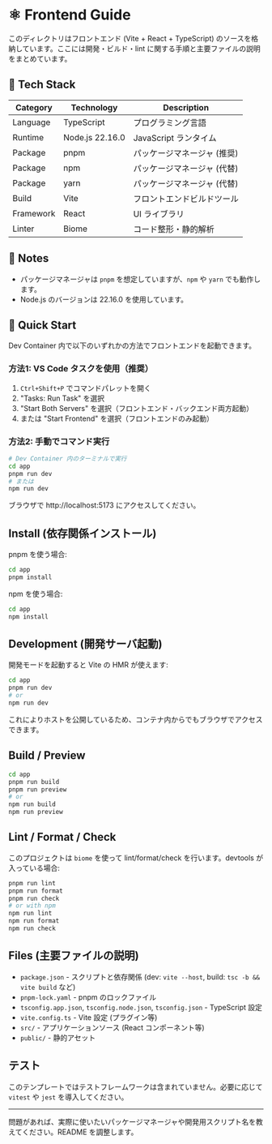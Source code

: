 # ⚛️ Frontend Guide

このディレクトリはフロントエンド (Vite + React + TypeScript) のソースを格納しています。ここには開発・ビルド・lint に関する手順と主要ファイルの説明をまとめています。

## 🧩 Tech Stack

| Category | Technology | Description |
|---|---|---|
| Language | TypeScript | プログラミング言語 |
| Runtime | Node.js 22.16.0 | JavaScript ランタイム |
| Package | pnpm | パッケージマネージャ (推奨) |
| Package | npm | パッケージマネージャ (代替) |
| Package | yarn | パッケージマネージャ (代替) |
| Build | Vite | フロントエンドビルドツール |
| Framework | React | UI ライブラリ |
| Linter | Biome | コード整形・静的解析 |

## 📝 Notes

- パッケージマネージャは `pnpm` を想定していますが、`npm` や `yarn` でも動作します。
- Node.js のバージョンは 22.16.0 を使用しています。

## 🚀 Quick Start

Dev Container 内で以下のいずれかの方法でフロントエンドを起動できます。

### 方法1: VS Code タスクを使用（推奨）

1. `Ctrl+Shift+P` でコマンドパレットを開く
2. "Tasks: Run Task" を選択
3. "Start Both Servers" を選択（フロントエンド・バックエンド両方起動）
4. または "Start Frontend" を選択（フロントエンドのみ起動）

### 方法2: 手動でコマンド実行

```bash
# Dev Container 内のターミナルで実行
cd app
pnpm run dev
# または
npm run dev
```

ブラウザで http://localhost:5173 にアクセスしてください。

## Install (依存関係インストール)

pnpm を使う場合:

```bash
cd app
pnpm install
```

npm を使う場合:

```bash
cd app
npm install
```

## Development (開発サーバ起動)

開発モードを起動すると Vite の HMR が使えます:

```bash
cd app
pnpm run dev
# or
npm run dev
```

これによりホストを公開しているため、コンテナ内からでもブラウザでアクセスできます。

## Build / Preview

```bash
cd app
pnpm run build
pnpm run preview
# or
npm run build
npm run preview
```

## Lint / Format / Check

このプロジェクトは `biome` を使って lint/format/check を行います。devtools が入っている場合:

```bash
pnpm run lint
pnpm run format
pnpm run check
# or with npm
npm run lint
npm run format
npm run check
```

## Files (主要ファイルの説明)

- `package.json` - スクリプトと依存関係 (dev: `vite --host`, build: `tsc -b && vite build` など)
- `pnpm-lock.yaml` - pnpm のロックファイル
- `tsconfig.app.json`, `tsconfig.node.json`, `tsconfig.json` - TypeScript 設定
- `vite.config.ts` - Vite 設定 (プラグイン等)
- `src/` - アプリケーションソース (React コンポーネント等)
- `public/` - 静的アセット

## テスト

このテンプレートではテストフレームワークは含まれていません。必要に応じて `vitest` や `jest` を導入してください。

---

問題があれば、実際に使いたいパッケージマネージャや開発用スクリプト名を教えてください。README を調整します。
